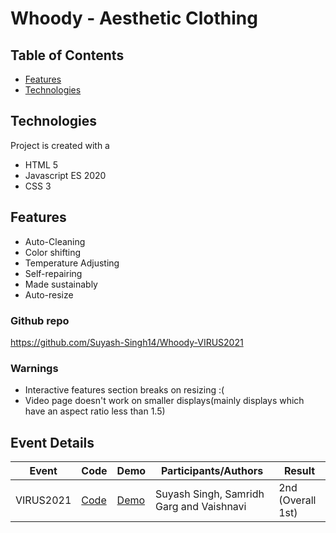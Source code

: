 # Whoody - Aesthetic Clothing

##  Table of Contents  
*  [Features ](#features)     
*  [Technologies](#technologies)     



##  Technologies
Project is created with  a
*  HTML 5  
*  Javascript ES 2020  
*  CSS 3 
    
##  Features
*   Auto-Cleaning  
*  Color shifting  
*   Temperature Adjusting   
*  Self-repairing   
*  Made sustainably   
*  Auto-resize   

###  Github repo
https://github.com/Suyash-Singh14/Whoody-VIRUS2021

### Warnings
* Interactive features section breaks on resizing :(
* Video page doesn't work on smaller displays(mainly displays which have an aspect ratio less than 1.5)

## Event Details

| Event | Code | Demo | Participants/Authors | Result |
| --- | --- | --- | --- | -- |
| VIRUS2021  | [Code](https://github.com/BVNCodeTech/Whoody-VIRUS2021) | [Demo](https://suyash-singh14.github.io/Whoody-VIRUS2021/) | Suyash Singh, Samridh Garg and Vaishnavi | 2nd (Overall 1st) |

